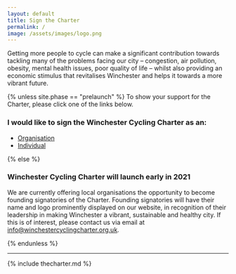 ```yaml
---
layout: default
title: Sign the Charter
permalink: /
image: /assets/images/logo.png
---
```



Getting more people to cycle can make a significant contribution towards tackling many of the problems facing our city – congestion, air pollution, obesity, mental health issues, poor quality of life – whilst also providing an economic stimulus that revitalises Winchester and helps it towards a more vibrant future.

{% unless site.phase == "prelaunch" %}
To show your support for the Charter, please click one of the links below.
### I would like to sign the Winchester Cycling Charter as an:

<ul class="OptionList">
<li><a href="/organisations/form">Organisation</a></li>
<li><a href="/individuals/form">Individual</a></li>
</ul>

{% else %}

### Winchester Cycling Charter will launch early in 2021

We are currently offering local organisations the opportunity to 
become founding signatories of the Charter. Founding signatories will have 
their name and logo prominently displayed on our website, in recognition of 
their leadership in making Winchester a vibrant, sustainable and healthy city.
If this is of interest, please contact us via email at 
[info@winchestercyclingcharter.org.uk](mailto:info@winchestercyclingcharter.org.uk).

{% endunless %}

- - - -

{% include thecharter.md %}